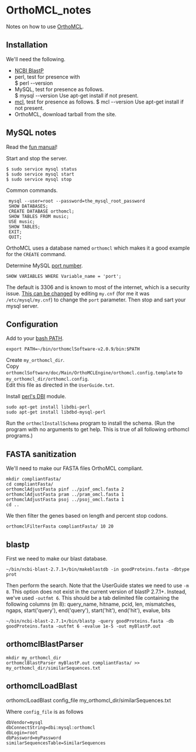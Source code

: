 # OrthoMCL_notes

Notes on how to use [OrthoMCL](http://orthomcl.org/orthomcl/).


## Installation

We'll need the following.

* [NCBI BlastP](https://blast.ncbi.nlm.nih.gov/Blast.cgi?CMD=Web&PAGE_TYPE=BlastDocs&DOC_TYPE=Download)
* perl, test for presence with    
    $ perl --version
* MySQL, test for presence as follows.    
    $ mysql --version
Use apt-get install if not present.    
* [mcl](https://www.micans.org/mcl/index.html), test for presence as follows.
    $ mcl --version
Use apt-get install if not present.
* OrthoMCL, download tarball from the site.


## MySQL notes

Read the [fun manual](https://dev.mysql.com/doc/refman/5.7/en/)!

Start and stop the server.

    $ sudo service mysql status
    $ sudo service mysql start
    $ sudo service mysql stop

Common commands.

     mysql --user=root --password=the_mysql_root_password
     SHOW DATABASES;
     CREATE DATABASE orthomcl;
     SHOW TABLES FROM music;
     USE music;
     SHOW TABLES;
     EXIT;
     QUIT;

OrthoMCL uses a database named `orthomcl` which makes it a good example for the `CREATE` command.

Determine MySQL [port number](https://stackoverflow.com/a/18353323).

    SHOW VARIABLES WHERE Variable_name = 'port';

The default is 3306 and is known to most of the internet, which is a security issue.
[This can be changed](https://www.quora.com/How-do-I-configure-MySQL-to-listen-on-a-port-other-than-port-3306) by editing `my.cnf` (for me it was `/etc/mysql/my.cnf`) to change the `port` parameter.
Then stop and sart your mysql server.

## Configuration

Add to your [bash PATH](https://unix.stackexchange.com/a/26059).

    export PATH=~/bin/orthomclSoftware-v2.0.9/bin:$PATH


Create `my_orthomcl_dir`.    
Copy `orthomclSoftware/doc/Main/OrthoMCLEngine/orthomcl.config.template` to `my_orthomcl_dir/orthomcl.config`.    
Edit this file as directed in the `UserGuide.txt`.    



Install [perl's DBI](https://superuser.com/a/68434) module.

    sudo apt-get install libdbi-perl
    sudo apt-get install libdbd-mysql-perl


Run the `orthmclInstallSchema` program to install the schema. (Run the program with no arguments to get help.  This is true of all following orthomcl programs.)


## FASTA sanitization

We'll need to make our FASTA files OrthoMCL compliant.

    mkdir compliantFasta/
    cd compliantFasta/
    orthomclAdjustFasta pinf ../pinf_omcl.fasta 2
    orthomclAdjustFasta pram ../pram_omcl.fasta 1
    orthomclAdjustFasta psoj ../psoj_omcl.fasta 1
    cd ..

We then filter the genes based on length and percent stop codons.

    orthomclFilterFasta compliantFasta/ 10 20
    
## blastp

First we need to make our blast database.

    ~/bin/ncbi-blast-2.7.1+/bin/makeblastdb -in goodProteins.fasta -dbtype prot

Then perform the search.
Note that the UserGuide states we need to use `-m 8`.
This option does not exist in the current version of blastP 2.7.1+.
Instead, we've used `-outfmt 6`.
This should be a tab delimited file containing the following columns (m 8):
  query_name, hitname, pcid, len, mismatches, ngaps, start('query'), 
  end('query'), start('hit'), end('hit'), evalue, bits

    ~/bin/ncbi-blast-2.7.1+/bin/blastp -query goodProteins.fasta -db goodProteins.fasta -outfmt 6 -evalue 1e-5 -out myBlastP.out

## orthomclBlastParser


    mkdir my_orthomcl_dir
    orthomclBlastParser myBlastP.out compliantFasta/ >> my_orthomcl_dir/similarSequences.txt


## orthomclLoadBlast


   orthomclLoadBlast config_file my_orthomcl_dir/similarSequences.txt


Where `config_file` is as follows 

```
dbVendor=mysql
dbConnectString=dbi:mysql:orthomcl
dbLogin=root
dbPassword=myPassword
similarSequencesTable=SimilarSequences

```




